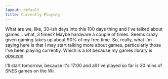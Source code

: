 ```yaml
---
layout: default
title: Currently Playing
---
```


What are we, like, 30-ish days into this 100 days thing and I've talked about games... what, 3 times? Maybe hardware a couple of times. Seems crazy given gaming takes up about 90% of my free time. So, really, what I'm saying here is that I may start talking more about games, particularly those I've been playing currently. Which is a lot because my games library is [_obscene_](http://steamcommunity.com/id/gablaxian/games/).

I'll start tomorrow, because it's 17:00 and all I've played so far is 30 mins of SNES games on the Wii.